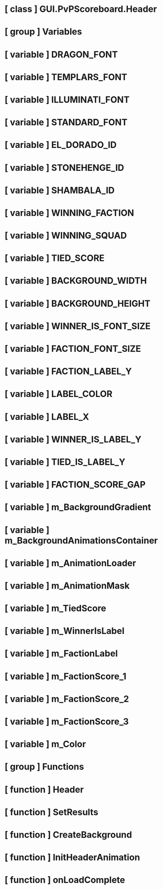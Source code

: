 # [ class ] GUI.PvPScoreboard.Header

# [ group ] Variables

# [ variable ] DRAGON_FONT

# [ variable ] TEMPLARS_FONT

# [ variable ] ILLUMINATI_FONT

# [ variable ] STANDARD_FONT

# [ variable ] EL_DORADO_ID

# [ variable ] STONEHENGE_ID

# [ variable ] SHAMBALA_ID

# [ variable ] WINNING_FACTION

# [ variable ] WINNING_SQUAD

# [ variable ] TIED_SCORE

# [ variable ] BACKGROUND_WIDTH

# [ variable ] BACKGROUND_HEIGHT

# [ variable ] WINNER_IS_FONT_SIZE

# [ variable ] FACTION_FONT_SIZE

# [ variable ] FACTION_LABEL_Y

# [ variable ] LABEL_COLOR

# [ variable ] LABEL_X

# [ variable ] WINNER_IS_LABEL_Y

# [ variable ] TIED_IS_LABEL_Y

# [ variable ] FACTION_SCORE_GAP

# [ variable ] m_BackgroundGradient

# [ variable ] m_BackgroundAnimationsContainer

# [ variable ] m_AnimationLoader

# [ variable ] m_AnimationMask

# [ variable ] m_TiedScore

# [ variable ] m_WinnerIsLabel

# [ variable ] m_FactionLabel

# [ variable ] m_FactionScore_1

# [ variable ] m_FactionScore_2

# [ variable ] m_FactionScore_3

# [ variable ] m_Color

# [ group ] Functions

# [ function ] Header

# [ function ] SetResults

# [ function ] CreateBackground

# [ function ] InitHeaderAnimation

# [ function ] onLoadComplete

